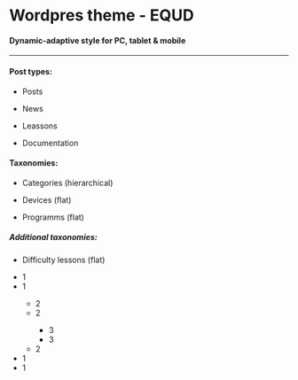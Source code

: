 <h1>Wordpres theme - EQUD</h1>
<h4>Dynamic-adaptive style for PC, tablet & mobile</h3>

***

<h4>Post types:</h4>

- Posts

- News

- Leassons

- Documentation

<h4>Taxonomies:</h4>

- Categories (hierarchical)

- Devices (flat)

- Programms (flat)

<h5>Additional taxonomies:</h5>

- Difficulty lessons (flat)

<ul>
  <li>1</li>
  <li>1</li>
  <ul>
    <li>2</li>
    <li>2</li>
    <ul>
      <li>3</li>
      <li>3</li>
    </ul>
    <li>2</li>
  </ul>
  <li>1</li>
  <li>1</li>
</ul>
